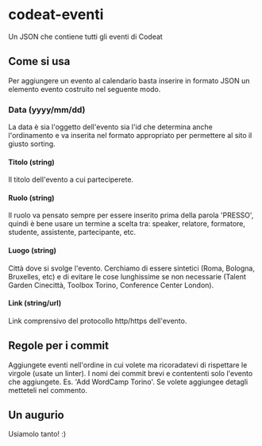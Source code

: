 # codeat-eventi
Un JSON che contiene tutti gli eventi di Codeat

## Come si usa
Per aggiungere un evento al calendario basta inserire in formato JSON un elemento evento costruito nel seguente modo.

### Data (yyyy/mm/dd)
La data è sia l'oggetto dell'evento sia l'id che determina anche l'ordinamento e va inserita nel formato appropriato per permettere al sito il giusto sorting.

#### Titolo (string)
Il titolo dell'evento a cui parteciperete.

#### Ruolo (string)
Il ruolo va pensato sempre per essere inserito prima della parola 'PRESSO', quindi è bene usare un termine a scelta tra: speaker, relatore, formatore, studente, assistente, partecipante, etc.

#### Luogo (string)
Città dove si svolge l'evento. Cerchiamo di essere sintetici (Roma, Bologna, Bruxelles, etc) e di evitare le cose lunghissime se non necessarie (Talent Garden Cinecittà, Toolbox Torino, Conference Center London).

#### Link (string/url)
Link comprensivo del protocollo http/https dell'evento.

## Regole per i commit
Aggiungete eventi nell'ordine in cui volete ma ricoradatevi di rispettare le virgole (usate un linter).
I nomi dei commit brevi e contententi solo l'evento che aggiungete. Es. 'Add WordCamp Torino'.
Se volete aggiungee detagli metteteli nel commento.

## Un augurio
Usiamolo tanto! :)